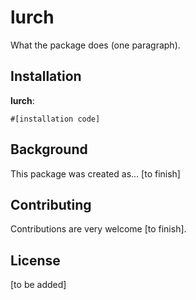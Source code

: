 # lurch

What the package does (one paragraph).

## Installation
**lurch**:

```{r, eval=FALSE}
#[installation code]
```

## Background
This package was created as... [to finish]

## Contributing
Contributions are very welcome [to finish].

## License
[to be added]
